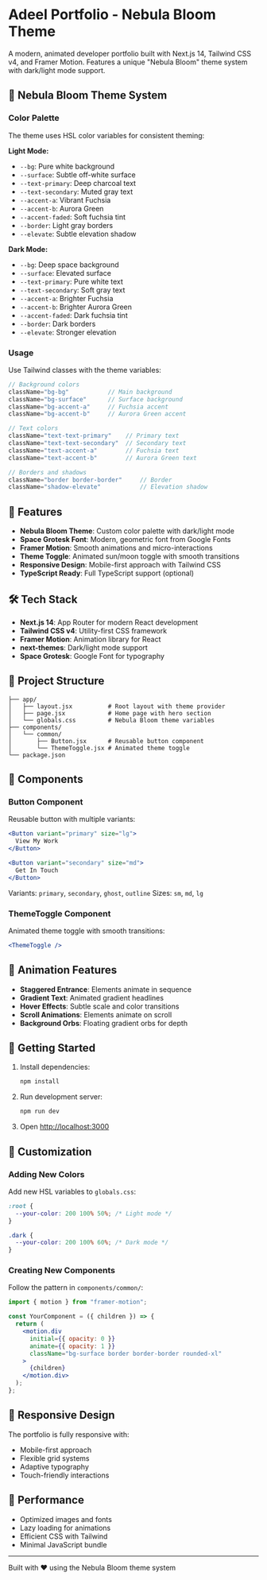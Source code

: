 # Adeel Portfolio - Nebula Bloom Theme

A modern, animated developer portfolio built with Next.js 14, Tailwind CSS v4, and Framer Motion. Features a unique "Nebula Bloom" theme system with dark/light mode support.

## 🎨 Nebula Bloom Theme System

### Color Palette

The theme uses HSL color variables for consistent theming:

**Light Mode:**
- `--bg`: Pure white background
- `--surface`: Subtle off-white surface
- `--text-primary`: Deep charcoal text
- `--text-secondary`: Muted gray text
- `--accent-a`: Vibrant Fuchsia
- `--accent-b`: Aurora Green
- `--accent-faded`: Soft fuchsia tint
- `--border`: Light gray borders
- `--elevate`: Subtle elevation shadow

**Dark Mode:**
- `--bg`: Deep space background
- `--surface`: Elevated surface
- `--text-primary`: Pure white text
- `--text-secondary`: Soft gray text
- `--accent-a`: Brighter Fuchsia
- `--accent-b`: Brighter Aurora Green
- `--accent-faded`: Dark fuchsia tint
- `--border`: Dark borders
- `--elevate`: Stronger elevation

### Usage

Use Tailwind classes with the theme variables:

```jsx
// Background colors
className="bg-bg"           // Main background
className="bg-surface"      // Surface background
className="bg-accent-a"     // Fuchsia accent
className="bg-accent-b"     // Aurora Green accent

// Text colors
className="text-text-primary"    // Primary text
className="text-text-secondary"  // Secondary text
className="text-accent-a"        // Fuchsia text
className="text-accent-b"        // Aurora Green text

// Borders and shadows
className="border border-border"     // Border
className="shadow-elevate"           // Elevation shadow
```

## 🚀 Features

- **Nebula Bloom Theme**: Custom color palette with dark/light mode
- **Space Grotesk Font**: Modern, geometric font from Google Fonts
- **Framer Motion**: Smooth animations and micro-interactions
- **Theme Toggle**: Animated sun/moon toggle with smooth transitions
- **Responsive Design**: Mobile-first approach with Tailwind CSS
- **TypeScript Ready**: Full TypeScript support (optional)

## 🛠️ Tech Stack

- **Next.js 14**: App Router for modern React development
- **Tailwind CSS v4**: Utility-first CSS framework
- **Framer Motion**: Animation library for React
- **next-themes**: Dark/light mode support
- **Space Grotesk**: Google Font for typography

## 📁 Project Structure

```
├── app/
│   ├── layout.jsx          # Root layout with theme provider
│   ├── page.jsx            # Home page with hero section
│   └── globals.css         # Nebula Bloom theme variables
├── components/
│   └── common/
│       ├── Button.jsx      # Reusable button component
│       └── ThemeToggle.jsx # Animated theme toggle
└── package.json
```

## 🎯 Components

### Button Component

Reusable button with multiple variants:

```jsx
<Button variant="primary" size="lg">
  View My Work
</Button>

<Button variant="secondary" size="md">
  Get In Touch
</Button>
```

Variants: `primary`, `secondary`, `ghost`, `outline`
Sizes: `sm`, `md`, `lg`

### ThemeToggle Component

Animated theme toggle with smooth transitions:

```jsx
<ThemeToggle />
```

## 🎨 Animation Features

- **Staggered Entrance**: Elements animate in sequence
- **Gradient Text**: Animated gradient headlines
- **Hover Effects**: Subtle scale and color transitions
- **Scroll Animations**: Elements animate on scroll
- **Background Orbs**: Floating gradient orbs for depth

## 🚀 Getting Started

1. Install dependencies:
   ```bash
   npm install
   ```

2. Run development server:
   ```bash
   npm run dev
   ```

3. Open [http://localhost:3000](http://localhost:3000)

## 🎨 Customization

### Adding New Colors

Add new HSL variables to `globals.css`:

```css
:root {
  --your-color: 200 100% 50%; /* Light mode */
}

.dark {
  --your-color: 200 100% 60%; /* Dark mode */
}
```

### Creating New Components

Follow the pattern in `components/common/`:

```jsx
import { motion } from "framer-motion";

const YourComponent = ({ children }) => {
  return (
    <motion.div
      initial={{ opacity: 0 }}
      animate={{ opacity: 1 }}
      className="bg-surface border border-border rounded-xl"
    >
      {children}
    </motion.div>
  );
};
```

## 📱 Responsive Design

The portfolio is fully responsive with:
- Mobile-first approach
- Flexible grid systems
- Adaptive typography
- Touch-friendly interactions

## 🌟 Performance

- Optimized images and fonts
- Lazy loading for animations
- Efficient CSS with Tailwind
- Minimal JavaScript bundle

---

Built with ❤️ using the Nebula Bloom theme system

